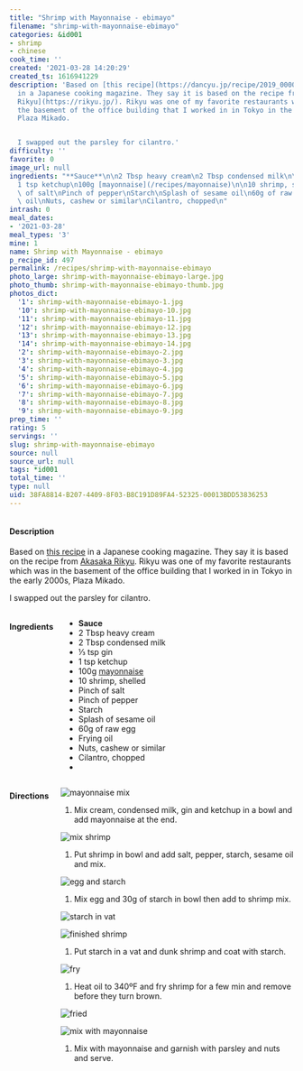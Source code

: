 ```yaml
---
title: "Shrimp with Mayonnaise - ebimayo"
filename: "shrimp-with-mayonnaise-ebimayo"
categories: &id001
- shrimp
- chinese
cook_time: ''
created: '2021-03-28 14:20:29'
created_ts: 1616941229
description: 'Based on [this recipe](https://dancyu.jp/recipe/2019_00001803.html)
  in a Japanese cooking magazine. They say it is based on the recipe from [Akasaka
  Rikyu](https://rikyu.jp/). Rikyu was one of my favorite restaurants which was in
  the basement of the office building that I worked in in Tokyo in the early 2000s,
  Plaza Mikado.


  I swapped out the parsley for cilantro.'
difficulty: ''
favorite: 0
image_url: null
ingredients: "**Sauce**\n\n2 Tbsp heavy cream\n2 Tbsp condensed milk\n\u2153 tsp gin\n\
  1 tsp ketchup\n100g [mayonnaise](/recipes/mayonnaise)\n\n10 shrimp, shelled\nPinch\
  \ of salt\nPinch of pepper\nStarch\nSplash of sesame oil\n60g of raw egg\nFrying\
  \ oil\nNuts, cashew or similar\nCilantro, chopped\n"
intrash: 0
meal_dates:
- '2021-03-28'
meal_types: '3'
mine: 1
name: Shrimp with Mayonnaise - ebimayo
p_recipe_id: 497
permalink: /recipes/shrimp-with-mayonnaise-ebimayo
photo_large: shrimp-with-mayonnaise-ebimayo-large.jpg
photo_thumb: shrimp-with-mayonnaise-ebimayo-thumb.jpg
photos_dict:
  '1': shrimp-with-mayonnaise-ebimayo-1.jpg
  '10': shrimp-with-mayonnaise-ebimayo-10.jpg
  '11': shrimp-with-mayonnaise-ebimayo-11.jpg
  '12': shrimp-with-mayonnaise-ebimayo-12.jpg
  '13': shrimp-with-mayonnaise-ebimayo-13.jpg
  '14': shrimp-with-mayonnaise-ebimayo-14.jpg
  '2': shrimp-with-mayonnaise-ebimayo-2.jpg
  '3': shrimp-with-mayonnaise-ebimayo-3.jpg
  '4': shrimp-with-mayonnaise-ebimayo-4.jpg
  '5': shrimp-with-mayonnaise-ebimayo-5.jpg
  '6': shrimp-with-mayonnaise-ebimayo-6.jpg
  '7': shrimp-with-mayonnaise-ebimayo-7.jpg
  '8': shrimp-with-mayonnaise-ebimayo-8.jpg
  '9': shrimp-with-mayonnaise-ebimayo-9.jpg
prep_time: ''
rating: 5
servings: ''
slug: shrimp-with-mayonnaise-ebimayo
source: null
source_url: null
tags: *id001
total_time: ''
type: null
uid: 38FA8814-B207-4409-8F03-B8C191D89FA4-52325-00013BDD53836253
---
```

<div class="large-8 medium-7 columns" id="writeup">		<div id="description"><h4>Description</h4>
<div class="box box-description content"><p>Based on <a href="https://dancyu.jp/recipe/2019_00001803.html">this recipe</a> in a Japanese cooking magazine. They say it is based on the recipe from <a href="https://rikyu.jp/">Akasaka Rikyu</a>. Rikyu was one of my favorite restaurants which was in the basement of the office building that I worked in in Tokyo in the early 2000s, Plaza Mikado.</p>
<p>I swapped out the parsley for cilantro.</p>
</div></div>	</div><!-- #writeup -->
</div><!-- #row-one -->
<div class="row" id="row-two">	<div class="medium-4 small-5 columns" id="ingredients"><h4>Ingredients</h4><div class="box box-ingredients content"><ul>
<li><strong>Sauce</strong></li>
<li>2 Tbsp heavy cream</li>
<li>2 Tbsp condensed milk</li>
<li>⅓ tsp gin</li>
<li>1 tsp ketchup</li>
<li>100g <a href="/recipes/mayonnaise">mayonnaise</a></li>
<li>10 shrimp, shelled</li>
<li>Pinch of salt</li>
<li>Pinch of pepper</li>
<li>Starch</li>
<li>Splash of sesame oil</li>
<li>60g of raw egg</li>
<li>Frying oil</li>
<li>Nuts, cashew or similar</li>
<li>Cilantro, chopped</li>
<li></li>
</ul>
</div>	</div>	<div class="medium-6 small-7 columns" id="directions"><h4>Directions</h4><div class="box box-directions content"><p><img src="/images/recipes/shrimp-with-mayonnaise-ebimayo-9.jpg" alt="mayonnaise mix" /></p>
<ol>
<li>Mix cream, condensed milk, gin and ketchup in a bowl and add mayonnaise at the end.</li>
</ol>
<p><img src="/images/recipes/shrimp-with-mayonnaise-ebimayo-14.jpg" alt="mix shrimp" /></p>
<ol>
<li>Put shrimp in bowl and add salt, pepper, starch, sesame oil and mix.</li>
</ol>
<p><img src="/images/recipes/shrimp-with-mayonnaise-ebimayo-11.jpg" alt="egg and starch" /></p>
<ol>
<li>Mix egg and 30g of starch in bowl then add to shrimp mix.</li>
</ol>
<p><img src="/images/recipes/shrimp-with-mayonnaise-ebimayo-7.jpg" alt="starch in vat" /></p>
<p><img src="/images/recipes/shrimp-with-mayonnaise-ebimayo-6.jpg" alt="finished shrimp" /></p>
<ol>
<li>Put starch in a vat and dunk shrimp and coat with starch.</li>
</ol>
<p><img src="/images/recipes/shrimp-with-mayonnaise-ebimayo-5.jpg" alt="fry" /></p>
<ol>
<li>Heat oil to 340ºF and fry shrimp for a few min and remove before they turn brown.</li>
</ol>
<p><img src="/images/recipes/shrimp-with-mayonnaise-ebimayo-3.jpg" alt="fried" /></p>
<p><img src="/images/recipes/shrimp-with-mayonnaise-ebimayo-2.jpg" alt="mix with mayonnaise" /></p>
<ol>
<li>Mix with mayonnaise and garnish with parsley and nuts and serve.</li>
</ol>
</div>	</div>